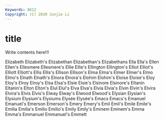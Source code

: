 ```yaml
---
Keywords: 8612
Copyright: (C) 2020 Junjie Li
---
```


# title

Write contents here!!!
 
Elizabeth 
Elizabeth's 
Elizabethan 
Elizabethan's 
Elizabethans 
Ella
Ella's 
Ellen 
Ellen's 
Ellesmere 
Ellesmere's 
Ellie 
Ellie's 
Ellington 
Ellington's 
Elliot
Elliot's 
Elliott 
Elliott's 
Ellis 
Ellis's 
Ellison 
Ellison's 
Elma 
Elma's 
Elmer
Elmer's 
Elmo 
Elmo's 
Elnath 
Elnath's 
Elnora 
Elnora's 
Elohim 
Elohim's 
Eloise
Eloise's 
Eloy 
Eloy's 
Elroy 
Elroy's 
Elsa 
Elsa's 
Elsie 
Elsie's 
Elsinore
Elsinore's 
Eltanin 
Eltanin's 
Elton 
Elton's 
Elul 
Elul's 
Elva 
Elva's 
Elvia
Elvia's 
Elvin 
Elvin's 
Elvira 
Elvira's 
Elvis 
Elvis's 
Elway 
Elway's 
Elwood
Elwood's 
Elysian 
Elysian's 
Elysium 
Elysium's 
Elysiums 
Elysée 
Elysée's 
Emacs 
Emacs's
Emanuel 
Emanuel's 
Emerson 
Emerson's 
Emery 
Emery's 
Emil 
Emil's 
Emile 
Emile's
Emilia 
Emilia's 
Emilio 
Emilio's 
Emily 
Emily's 
Eminem 
Eminem's 
Emma 
Emma's
Emmanuel 
Emmanuel's 
Emmett 

